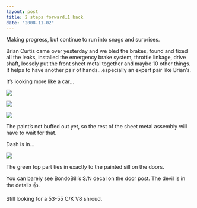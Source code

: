 ```yaml
---
layout: post
title: 2 steps forward…1 back
date: "2008-11-02"
---
```


Making progress, but continue to run into snags and surprises.

Brian Curtis came over yesterday and we bled the brakes, found and fixed all the leaks, installed the emergency brake system, throttle linkage, drive shaft, loosely put the front sheet metal together and maybe 10 other things. It helps to have another pair of hands…especially an expert pair like Brian’s.

It’s looking more like a car…

![](/images/pop/studeute/frontend012.jpg)

![](/images/pop/studeute/frontend013.jpg)

![](/images/pop/studeute/frontend001.jpg)

The paint’s not buffed out yet, so the rest of the sheet metal assembly will have to wait for that.

Dash is in…

![](/images/pop/studeute/frontend006.jpg)

The green top part ties in exactly to the painted sill on the doors.

You can barely see BondoBill’s S/N decal on the door post. The devil is in the details 👍.

Still looking for a 53-55 C/K V8 shroud.  
